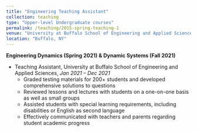 ```yaml
---
title: "Engineering Teaching Assistant"
collection: teaching
type: "Upper-level Undergraduate courses"
permalink: /teaching/2015-spring-teaching-1
venue: "University at Buffalo School of Engineering and Applied Sciences (SEAS)"
location: "Buffalo, NY"
---
```


**Engineering Dynamics (Spring 2021) & Dynamic Systems (Fall 2021)** 
* Teaching Assistant, University at Buffalo School of Engineering and Applied Sciences, *Jan 2021 – Dec 2021*
  * Graded testing materials for 200+ students and developed comprehensive solutions to questions
  * Reviewed lessons and lectures with students on a one-on-one basis as well as small groups
  * Assisted students with special learning requirements, including disabilities or English as second language
  * Effectively communicated with teachers and parents regarding student academic progress
